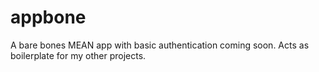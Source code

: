 # appbone

A bare bones MEAN app with basic authentication coming soon. Acts as boilerplate for my other projects.
